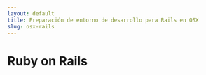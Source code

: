 ```yaml
---
layout: default
title: Preparación de entorno de desarrollo para Rails en OSX
slug: osx-rails
---
```


# Ruby on Rails

